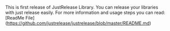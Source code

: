 This is first release of JustRelease Library.
You can release your libraries with just release easily.
For more information and usage steps you can read: [ReadMe File] (https://github.com/justrelease/justrelease/blob/master/README.md)